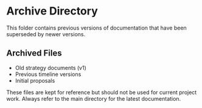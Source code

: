 # Archive Directory

This folder contains previous versions of documentation that have been superseded by newer versions.

## Archived Files
- Old strategy documents (v1)
- Previous timeline versions
- Initial proposals

These files are kept for reference but should not be used for current project work. Always refer to the main directory for the latest documentation.